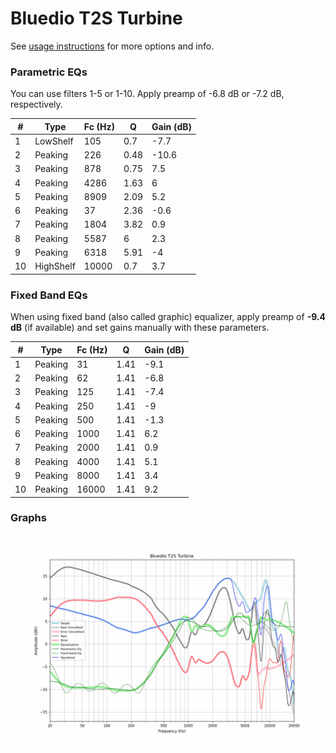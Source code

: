# Bluedio T2S Turbine
See [usage instructions](https://github.com/jaakkopasanen/AutoEq#usage) for more options and info.

### Parametric EQs
You can use filters 1-5 or 1-10. Apply preamp of -6.8 dB or -7.2 dB, respectively.

|   # | Type      |   Fc (Hz) |    Q |   Gain (dB) |
|-----|-----------|-----------|------|-------------|
|   1 | LowShelf  |       105 | 0.7  |        -7.7 |
|   2 | Peaking   |       226 | 0.48 |       -10.6 |
|   3 | Peaking   |       878 | 0.75 |         7.5 |
|   4 | Peaking   |      4286 | 1.63 |         6   |
|   5 | Peaking   |      8909 | 2.09 |         5.2 |
|   6 | Peaking   |        37 | 2.36 |        -0.6 |
|   7 | Peaking   |      1804 | 3.82 |         0.9 |
|   8 | Peaking   |      5587 | 6    |         2.3 |
|   9 | Peaking   |      6318 | 5.91 |        -4   |
|  10 | HighShelf |     10000 | 0.7  |         3.7 |

### Fixed Band EQs
When using fixed band (also called graphic) equalizer, apply preamp of **-9.4 dB** (if available) and set gains manually with these parameters.

|   # | Type    |   Fc (Hz) |    Q |   Gain (dB) |
|-----|---------|-----------|------|-------------|
|   1 | Peaking |        31 | 1.41 |        -9.1 |
|   2 | Peaking |        62 | 1.41 |        -6.8 |
|   3 | Peaking |       125 | 1.41 |        -7.4 |
|   4 | Peaking |       250 | 1.41 |        -9   |
|   5 | Peaking |       500 | 1.41 |        -1.3 |
|   6 | Peaking |      1000 | 1.41 |         6.2 |
|   7 | Peaking |      2000 | 1.41 |         0.9 |
|   8 | Peaking |      4000 | 1.41 |         5.1 |
|   9 | Peaking |      8000 | 1.41 |         3.4 |
|  10 | Peaking |     16000 | 1.41 |         9.2 |

### Graphs
![](./Bluedio%20T2S%20Turbine.png)
